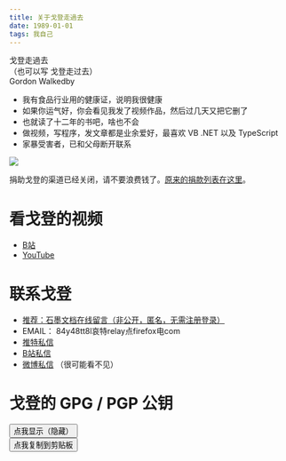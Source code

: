 ```yaml
---
title: 关于戈登走過去
date: 1989-01-01
tags: 我自己
---
```

戈登走過去   
（也可以写 戈登走过去）  
Gordon Walkedby   

- 我有食品行业用的健康证，说明我很健康
- 如果你运气好，你会看见我发了视频作品，然后过几天又把它删了
- 也就读了十二年的书吧，啥也不会
- 做视频，写程序，发文章都是业余爱好，最喜欢 VB .NET 以及 TypeScript
- 家暴受害者，已和父母断开联系

![](/images/avator.webp)   

捐助戈登的渠道已经关闭，请不要浪费钱了。[原来的捐款列表在这里](https://shimo.im/sheets/C8kH6hHyvtvqPVJr/MODOC/)。  

# 看戈登的视频
- [B站](https://space.bilibili.com/4523834)
- [YouTube](https://www.youtube.com/channel/UCpnf5wTnI9br8IxJbRV5Tew)

# 联系戈登
- [推荐：石墨文档在线留言（非公开，匿名，无需注册登录）](https://shimo.im/forms/WgWqrRWWjTYRDqCR/fill)
- EMAIL： 84y48tt8l哀特relay点firefox电com
- [推特私信](https://twitter.com/GDZGQ)
- [B站私信](https://space.bilibili.com/4523834)
- [微博私信](https://weibo.com/5977985000) （很可能看不见）  

# 戈登的 GPG / PGP 公钥

<pre  id='gpgkey' style="display: none;">
<code class="lang-plaintext">
-----BEGIN PGP PUBLIC KEY BLOCK-----

mQGNBGBN3lsBDACtZkglP9oqyq3HgwENX1UHIQ2dOBvGZjsj7N6SkmaSp9mUOJhV
yImq3flxidsQcKYmY+oYzbLzEeyQC4XH2pUzSydE1HrakfaReYAHLJAtsf3QfMWP
ukf2h/jV+x1NwAPNgHTG0CNwjrgU4mIQN/7ZLGZRcoZD6DhDkRTYRlnntb+vEr9L
0taIvhi0E26ZdmVyIOXuWTcve+FGcPS4bbKK+B5eRsrzqzpI2mgLYNNdL861t8GH
4B6EaTZGJ7qEaeyixScb/nyXlK+jD5P1qVvSU18PQ3r9wABwCK2eFxvfT37sbucG
ge+TDZwTB4gNKbx8bQdIY8DVvZvIno9WSojXvA4dGcqez1Ki6jlXM7Xo6NluCCOL
4vi8sZ3e3xfcrFeRIHli/ltdPGYzAmCJkK6DeemjEuwUfzKCsBl9D2BMH7rtTCaQ
NdMjw1EQkYAbsz6XisSqnNAqJgXvLyWcCAr2HJY5Tj4mgAnOLtc0wFI93n+74g8v
GsADEHhztrZ8w7kAEQEAAbQsd2Fsa2VkYnkgKGdwZzAwMSkgPGdvcmRvbndhbGtl
ZGJ5QGdtYWlsLmNvbT6JAdQEEwEIAD4WIQQXxZE87VdhHWJ0QKZaFF4B/N+OBgUC
YE3eWwIbAwUJAeEzgAULCQgHAgYVCgkICwIEFgIDAQIeAQIXgAAKCRBaFF4B/N+O
BgRbC/96tvyX8ZZfHnXLxKWNih63MdOIrBOND0c0TWzB0uhfcxqqIlmjmT1qk2k9
z17xfj4kond+51y6pwfuFkFHsqLq85rMXOBX33T+60x2JMf+umrXZRn/IGfftRP8
mztjRcqr4ycUVniLA1MBp3eVIJMHkGRWIeCSpWTM/+PO+nfDDE3D5FNMFXKup5eY
jOomAuol07IiTll86P2H8wIyF6QqtHiQEuP9DLCpJiNYxE3tsPMXb57PpnuOdaWz
9yBxQW0+3xu4E5qB2O8RUmu0OZIDJ8zomfxvfJAL3VoxAGJ9kmy3xQ4CUD2/NDGh
9DirVhpmow2wI9U8rVuGHYzgFqd7y+p871swCvBjczEUTLdP0MWQIyI//j/u588g
MIEX4lSCxU9/pEVsfogCUk92tVFhBP0VTu0UtKGeJv3y61aE8wKgh4rzZk0kQYC0
k2kzpqEdgxUQt4yTWZrlTlbODcpyIFCIVo/xes3RrQI9PRaNKm3xBHgudtOaglwI
IDrajWC5AY0EYE3eWwEMAL+2/PZtzyKOpYjmZJddu8iSGsdlJjZF35t9GoSqhUmB
PxCg+trcyuMxzdJ0Dj+v5Zq/4DyInlfyEAg+7n+9uXElhnWQb9mPBVde1TRySphz
URbNLUOMLsTge80SoPSYMrRP0ou0LZPhaeTtw/1oaf6bww9qBwobB5XvnQSCtqa0
aLJFjrc+j4a4W1Wdi3qOWp8eFK0AqpojjD5SzKXmZTDz9/lIIxJ5FKuvDnQ0bfZC
LrJcCEiWyZ392euZkT4ZAeyYXLmGsLz/LaH9AVyL9QRJ5W6NY9R9xy0mt2LrzA2y
XPrX9so1tSpmOzKD9JuYxNvO9r3qnRWapARvI2T2GMKW0MEeIFWDfTgt1lgl/8hl
r7g8gB6WTBIE7vjc4clVtugUIWHkuMJ1cBFMkYJAqhsfv2PlCD9MYFC2277NvlY1
pJlX4nbgUDECMRBb24JaXOvXkjn9a39QH1puGEd7ohax65aoXKyKloWSQC9W+d6r
tqTLEe2+V0S4J3DX+8P+SQARAQABiQG8BBgBCAAmFiEEF8WRPO1XYR1idECmWhRe
AfzfjgYFAmBN3lsCGwwFCQHhM4AACgkQWhReAfzfjgY3Igv+OefhpGOdkU4/qC8w
HAEcYPtwphwXz7j51AIWSFR/5JzTIzQ9rfOSVOSwbQsCjV0sSefHzfRAzCUaotU5
kXb1NQ3GMPW8dKmL8GeD1AUR9yNahYcTqJkn4LNSMaN959Cefb9PlIbrFHfO1FLY
89K7AmsOgXZ6muu9aLVIriXXSxBReo3wYL7P6tNdip2g49a6PsI06DgGOeprdAbt
Y71+8GBSoVTBuZrc7MujNTTtL0mjDAj+Hsytdi3N/4WFdUcNVLfdqbKV2XfeT8fY
LwNYC/MqpErIfPxouiiIJvKp9xQccbQpoyB+lt5WE53UpVFlEj+zvLRtLA8jOvjA
ndRu+32v+jUy/c3T/BtY6FfE9pTvA1yiLIuGks9jJ8GbnJBaj2to3X8yxgIi0AVz
dBIcCFMfbpB2mdwApo58ZQs74XPHaLzxdpyhLWyiXNf8v7gyA+apG5R8AZV2+bzO
i0zit5BaAAJSPPfy92wW574O5ob6rdK9gLTXPmICIXuqmrX5
=r8MH
-----END PGP PUBLIC KEY BLOCK-----
</code>
</pre>
<button id="ButGPGkey">点我显示（隐藏）</button><br>
<button id="ButCopyGPGkey">点我复制到剪贴板</button>
<script>
(function(){
let but = document.getElementById("ButGPGkey")
but.onclick = function () {
    let pp = document.getElementById("gpgkey")
    let n = "none"
    if (pp.style.display == n) {
        n = ""
    }
    pp.style.display = n
}
let but2 = document.getElementById("ButCopyGPGkey")
but2.onclick = function () {
    let pp = document.getElementById("gpgkey")
    let str = pp.innerText
    if (str.length > 100) {
        navigator.clipboard.writeText(str)
    }
}
})();
</script>